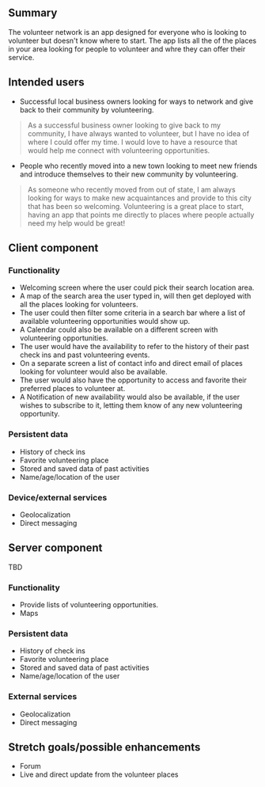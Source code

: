 ## Summary
The volunteer network is an app designed for everyone who is looking to volunteer but doesn't know where to start.
The app lists all the of the places in your area looking for people to volunteer and whre they can offer their service.



## Intended users

- Successful local business owners looking for ways to network and give back to their community by volunteering.

>As a successful business owner looking to give back to my community, I have always wanted to volunteer, but I have no idea of where I could offer my time.
> I would love to have a resource that would help me connect with volunteering opportunities.

- People who recently moved into a new town looking to meet new friends and introduce themselves to their new community by volunteering.

> As someone who recently moved from out of state, I am always looking for ways to make new acquaintances and provide to this city that has been so welcoming.
> Volunteering is a great place to start, having an app that points me  directly to places where people actually need my help would be great!
 




## Client component

### Functionality
- Welcoming screen where the user could pick their search location area. 
- A map of the search area the user typed in, will then get deployed with all the places looking for volunteers.
- The user could then filter some criteria in a search bar where a list of available volunteering opportunities would show up.
- A Calendar could also be available on a different screen with volunteering opportunities.
- The user would have the availability to refer to the history of their past check ins  and past volunteering events.
- On a separate screen a list of contact info and direct email of places looking for volunteer would also be available.
- The user would also have the opportunity to access and favorite their preferred places to volunteer at.
- A Notification of new availability would also be available, if the user wishes to subscribe to it, letting them know of any new volunteering opportunity.


### Persistent data

- History of check ins
- Favorite volunteering place
- Stored and saved data of past activities
- Name/age/location of the user
 
    
### Device/external services

- Geolocalization
- Direct messaging

    
## Server component
TBD
### Functionality

- Provide lists of volunteering opportunities.
- Maps

### Persistent data

- History of check ins
- Favorite volunteering place
- Stored and saved data of past activities
- Name/age/location of the user 
    
### External services

- Geolocalization
- Direct messaging

    
## Stretch goals/possible enhancements 

- Forum
- Live and direct update from the volunteer places


